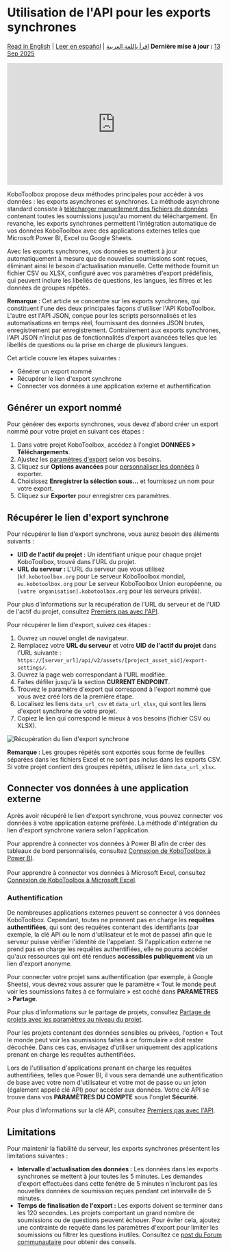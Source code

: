 # Utilisation de l'API pour les exports synchrones
<a href="../synchronous_exports.html">Read in English</a> | <a href="../es/synchronous_exports.html">Leer en español</a> | <a href="../ar/synchronous_exports.html">اقرأ باللغة العربية</a>
**Dernière mise à jour :** <a href="https://github.com/kobotoolbox/docs/blob/a4e0388d846fe94926c32f6dacb82b6e34c7f102/source/synchronous_exports.md" class="reference">13 Sep 2025</a>

<iframe src="https://www.youtube.com/embed/qrkLi3VixVs?si=UXE40HQX2jEQrjBs" style="width: 100%; aspect-ratio: 16 / 9; height: auto; border: 0;" title="YouTube video player" frameborder="0" allow="accelerometer; autoplay; clipboard-write; encrypted-media; gyroscope; picture-in-picture; web-share" allowfullscreen></iframe>

KoboToolbox propose deux méthodes principales pour accéder à vos données : les exports asynchrones et synchrones. La méthode asynchrone standard consiste à [télécharger manuellement des fichiers de données](https://support.kobotoolbox.org/export_download.html) contenant toutes les soumissions jusqu'au moment du téléchargement. En revanche, les exports synchrones permettent l'intégration automatique de vos données KoboToolbox avec des applications externes telles que Microsoft Power BI, Excel ou Google Sheets.

Avec les exports synchrones, vos données se mettent à jour automatiquement à mesure que de nouvelles soumissions sont reçues, éliminant ainsi le besoin d'actualisation manuelle. Cette méthode fournit un fichier CSV ou XLSX, configuré avec vos paramètres d'export prédéfinis, qui peuvent inclure les libellés de questions, les langues, les filtres et les données de groupes répétés.

<p class="note">
    <strong>Remarque :</strong> Cet article se concentre sur les exports synchrones, qui constituent l'une des deux principales façons d'utiliser l'API KoboToolbox. L'autre est l'API JSON, conçue pour les scripts personnalisés et les automatisations en temps réel, fournissant des données JSON brutes, enregistrement par enregistrement. Contrairement aux exports synchrones, l'API JSON n'inclut pas de fonctionnalités d'export avancées telles que les libellés de questions ou la prise en charge de plusieurs langues.
</p>

Cet article couvre les étapes suivantes :

- Générer un export nommé
- Récupérer le lien d'export synchrone
- Connecter vos données à une application externe et authentification
  
## Générer un export nommé

Pour générer des exports synchrones, vous devez d'abord créer un export nommé pour votre projet en suivant ces étapes :

1. Dans votre projet KoboToolbox, accédez à l'onglet **DONNÉES > Téléchargements**.
2. Ajustez les [paramètres d'export](https://support.kobotoolbox.org/export_download.html) selon vos besoins.
3. Cliquez sur **Options avancées** pour [personnaliser les données](https://support.kobotoolbox.org/advanced_export.html) à exporter.
4. Choisissez **Enregistrer la sélection sous…** et fournissez un nom pour votre export.
5. Cliquez sur **Exporter** pour enregistrer ces paramètres.

## Récupérer le lien d'export synchrone

Pour récupérer le lien d'export synchrone, vous aurez besoin des éléments suivants :

- **UID de l'actif du projet :** Un identifiant unique pour chaque projet KoboToolbox, trouvé dans l'URL du projet.
- **URL du serveur :** L'URL du serveur que vous utilisez (`kf.kobotoolbox.org` pour Le serveur KoboToolbox mondial, `eu.kobotoolbox.org` pour Le serveur KoboToolbox Union européenne, ou `[votre organisation].kobotoolbox.org` pour les serveurs privés).

<p class="note">
    Pour plus d'informations sur la récupération de l'URL du serveur et de l'UID de l'actif du projet, consultez <a href="https://support.kobotoolbox.org/api.html">Premiers pas avec l'API</a>.
</p>

Pour récupérer le lien d'export, suivez ces étapes :

1. Ouvrez un nouvel onglet de navigateur.
2. Remplacez votre **URL du serveur** et votre **UID de l'actif du projet** dans l'URL suivante : `https://[server_url]/api/v2/assets/[project_asset_uid]/export-settings/`.
3. Ouvrez la page web correspondant à l'URL modifiée.
4. Faites défiler jusqu'à la section **CURRENT ENDPOINT**.
5. Trouvez le paramètre d'export qui correspond à l'export nommé que vous avez créé lors de la première étape.
6. Localisez les liens `data_url_csv` et `data_url_xlsx`, qui sont les liens d'export synchrone de votre projet.
7. Copiez le lien qui correspond le mieux à vos besoins (fichier CSV ou XLSX).

![Récupération du lien d'export synchrone](images/synchronous_exports/export_link.png)

<p class="note">
    <strong>Remarque :</strong> Les groupes répétés sont exportés sous forme de feuilles séparées dans les fichiers Excel et ne sont pas inclus dans les exports CSV. Si votre projet contient des groupes répétés, utilisez le lien <code>data_url_xlsx</code>.
</p>

## Connecter vos données à une application externe

Après avoir récupéré le lien d'export synchrone, vous pouvez connecter vos données à votre application externe préférée. La méthode d'intégration du lien d'export synchrone variera selon l'application.

<p class="note">
    Pour apprendre à connecter vos données à Power BI afin de créer des tableaux de bord personnalisés, consultez <a href="https://support.kobotoolbox.org/pulling_data_into_powerbi.html">Connexion de KoboToolbox à Power BI</a>. 
    <br><br>
    Pour apprendre à connecter vos données à Microsoft Excel, consultez <a href="https://support.kobotoolbox.org/pulling_data_into_excelquery.html">Connexion de KoboToolbox à Microsoft Excel</a>.
</p>

### Authentification

De nombreuses applications externes peuvent se connecter à vos données KoboToolbox. Cependant, toutes ne prennent pas en charge les **requêtes authentifiées**, qui sont des requêtes contenant des identifiants (par exemple, la clé API ou le nom d'utilisateur et le mot de passe) afin que le serveur puisse vérifier l'identité de l'appelant. Si l'application externe ne prend pas en charge les requêtes authentifiées, elle ne pourra accéder qu'aux ressources qui ont été rendues **accessibles publiquement** via un lien d'export anonyme.

Pour connecter votre projet sans authentification (par exemple, à Google Sheets), vous devrez vous assurer que le paramètre « Tout le monde peut voir les soumissions faites à ce formulaire » est coché dans **PARAMÈTRES > Partage**.

<p class="note">
    Pour plus d'informations sur le partage de projets, consultez <a href="https://support.kobotoolbox.org/project_sharing_settings.html">Partage de projets avec les paramètres au niveau du projet</a>.
</p>

Pour les projets contenant des données sensibles ou privées, l'option « Tout le monde peut voir les soumissions faites à ce formulaire » doit rester décochée. Dans ces cas, envisagez d'utiliser uniquement des applications prenant en charge les requêtes authentifiées.

Lors de l'utilisation d'applications prenant en charge les requêtes authentifiées, telles que Power BI, il vous sera demandé une authentification de base avec votre nom d'utilisateur et votre mot de passe ou un jeton (également appelé clé API) pour accéder aux données. Votre clé API se trouve dans vos **PARAMÈTRES DU COMPTE** sous l'onglet **Sécurité**.

<p class="note">
    Pour plus d'informations sur la clé API, consultez <a href="https://support.kobotoolbox.org/api.html">Premiers pas avec l'API</a>.
</p>

## Limitations

Pour maintenir la fiabilité du serveur, les exports synchrones présentent les limitations suivantes :

- **Intervalle d'actualisation des données :** Les données dans les exports synchrones se mettent à jour toutes les 5 minutes. Les demandes d'export effectuées dans cette fenêtre de 5 minutes n'incluront pas les nouvelles données de soumission reçues pendant cet intervalle de 5 minutes.
- **Temps de finalisation de l'export :** Les exports doivent se terminer dans les 120 secondes. Les projets comportant un grand nombre de soumissions ou de questions peuvent échouer. Pour éviter cela, ajoutez une contrainte de requête dans les paramètres d'export pour limiter les soumissions ou filtrer les questions inutiles. Consultez ce [post du Forum communautaire](https://community.kobotoolbox.org/t/how-to-download-data-between-two-dates-from-date-to-date/25569/4) pour obtenir des conseils.